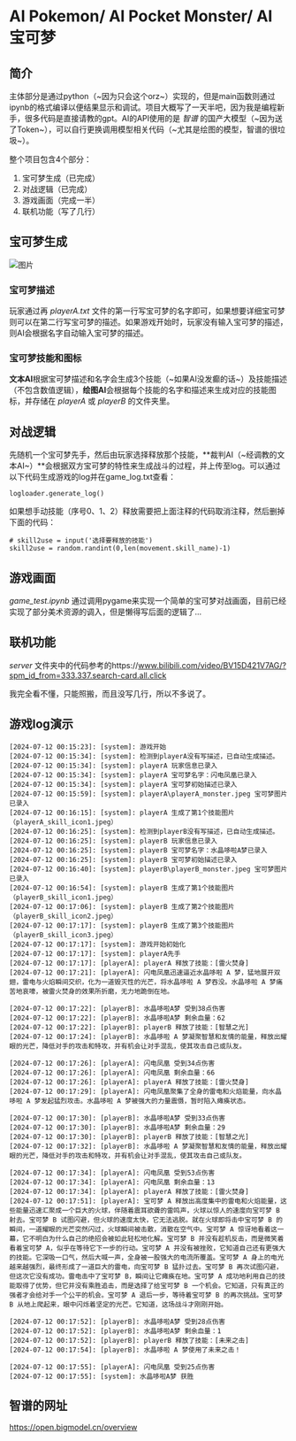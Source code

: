 # AI Pokemon/ AI Pocket Monster/ AI 宝可梦

## 简介
主体部分是通过python（~因为只会这个orz~）实现的，但是main函数则通过ipynb的格式编译以便结果显示和调试。项目大概写了一天半吧，因为我是编程新手，很多代码是直接请教的gpt。AI的API使用的是 *智谱* 的国产大模型（~因为送了Token~），可以自行更换调用模型相关代码（~尤其是绘图的模型，智谱的很垃圾~）。
	
整个项目包含4个部分：

1. 宝可梦生成（已完成）
2. 对战逻辑（已完成）
3. 游戏画面（完成一半）
4. 联机功能（写了几行）

## 宝可梦生成

![图片](https://github.com/GA10d/AI-Pokemon/assets/128725933/dea89d3c-4fee-4a63-bab3-b373fedd81c6)

### 宝可梦描述

玩家通过再 *playerA.txt* 文件的第一行写宝可梦的名字即可，如果想要详细宝可梦则可以在第二行写宝可梦的描述。如果游戏开始时，玩家没有输入宝可梦的描述，则AI会根据名字自动输入宝可梦的描述。

### 宝可梦技能和图标

**文本AI**根据宝可梦描述和名字会生成3个技能（~如果AI没发癫的话~）及技能描述（不包含数值逻辑），**绘图AI**会根据每个技能的名字和描述来生成对应的技能图标，并存储在 *playerA* 或 *playerB* 的文件夹里。

## 对战逻辑

先随机一个宝可梦先手，然后由玩家选择释放那个技能，**裁判AI（~经调教的文本AI~）**会根据双方宝可梦的特性来生成战斗的过程，并上传至log。可以通过以下代码生成游戏的log并在game_log.txt查看：

```
logloader.generate_log()
```

如果想手动技能（序号0、1、2）释放需要把上面注释的代码取消注释，然后删掉下面的代码：

```
# skill2use = input('选择要释放的技能')
skill2use = random.randint(0,len(movement.skill_name)-1)
```

## 游戏画面

*game_test.ipynb* 通过调用pygame来实现一个简单的宝可梦对战画面，目前已经实现了部分美术资源的调入，但是懒得写后面的逻辑了...

## 联机功能

*server* 文件夹中的代码参考的https://www.bilibili.com/video/BV15D421V7AG/?spm_id_from=333.337.search-card.all.click

我完全看不懂，只能照搬，而且没写几行，所以不多说了。

## 游戏log演示

```
[2024-07-12 00:15:23]: [system]: 游戏开始
[2024-07-12 00:15:34]: [system]: 检测到playerA没有写描述，已自动生成描述。
[2024-07-12 00:15:34]: [system]: playerA 玩家信息已录入
[2024-07-12 00:15:34]: [system]: playerA 宝可梦名字：闪电凤凰已录入
[2024-07-12 00:15:34]: [system]: playerA 宝可梦初始描述已录入
[2024-07-12 00:15:59]: [system]: playerA\playerA_monster.jpeg 宝可梦图片已录入
[2024-07-12 00:16:15]: [system]: playerA 生成了第1个技能图片（playerA_skill_icon1.jpeg）
[2024-07-12 00:16:25]: [system]: 检测到playerB没有写描述，已自动生成描述。
[2024-07-12 00:16:25]: [system]: playerB 玩家信息已录入
[2024-07-12 00:16:25]: [system]: playerB 宝可梦名字：水晶哆啦A梦已录入
[2024-07-12 00:16:25]: [system]: playerB 宝可梦初始描述已录入
[2024-07-12 00:16:40]: [system]: playerB\playerB_monster.jpeg 宝可梦图片已录入
[2024-07-12 00:16:54]: [system]: playerB 生成了第1个技能图片（playerB_skill_icon1.jpeg）
[2024-07-12 00:17:06]: [system]: playerB 生成了第2个技能图片（playerB_skill_icon2.jpeg）
[2024-07-12 00:17:17]: [system]: playerB 生成了第3个技能图片（playerB_skill_icon3.jpeg）
[2024-07-12 00:17:17]: [system]: 游戏开始初始化
[2024-07-12 00:17:17]: [system]: playerA先手
[2024-07-12 00:17:17]: [playerA]: playerA 释放了技能：[雷火焚身]
[2024-07-12 00:17:21]: [playerA]: 闪电凤凰迅速逼近水晶哆啦 A 梦，猛地展开双翅，雷电与火焰瞬间交织，化为一道毁灭性的光芒，将水晶哆啦 A 梦吞没。水晶哆啦 A 梦痛苦地哀嚎，被雷火焚身的效果所折磨，无力地跪倒在地。

[2024-07-12 00:17:22]: [playerB]: 水晶哆啦A梦 受到38点伤害
[2024-07-12 00:17:22]: [playerB]: 水晶哆啦A梦 剩余血量：62
[2024-07-12 00:17:22]: [playerB]: playerB 释放了技能：[智慧之光]
[2024-07-12 00:17:24]: [playerB]: 水晶哆啦 A 梦凝聚智慧和友情的能量，释放出耀眼的光芒，降低对手的攻击和特攻，并有机会让对手混乱，使其攻击自己或队友。

[2024-07-12 00:17:26]: [playerA]: 闪电凤凰 受到34点伤害
[2024-07-12 00:17:26]: [playerA]: 闪电凤凰 剩余血量：66
[2024-07-12 00:17:26]: [playerA]: playerA 释放了技能：[雷火焚身]
[2024-07-12 00:17:29]: [playerA]: 闪电凤凰聚集了全身的雷电和火焰能量，向水晶哆啦 A 梦发起猛烈攻击。水晶哆啦 A 梦被强大的力量震慑，暂时陷入瘫痪状态。

[2024-07-12 00:17:30]: [playerB]: 水晶哆啦A梦 受到33点伤害
[2024-07-12 00:17:30]: [playerB]: 水晶哆啦A梦 剩余血量：29
[2024-07-12 00:17:30]: [playerB]: playerB 释放了技能：[智慧之光]
[2024-07-12 00:17:32]: [playerB]: 水晶哆啦 A 梦凝聚智慧和友情的能量，释放出耀眼的光芒，降低对手的攻击和特攻，并有机会让对手混乱，使其攻击自己或队友。

[2024-07-12 00:17:34]: [playerA]: 闪电凤凰 受到53点伤害
[2024-07-12 00:17:34]: [playerA]: 闪电凤凰 剩余血量：13
[2024-07-12 00:17:34]: [playerA]: playerA 释放了技能：[雷火焚身]
[2024-07-12 00:17:51]: [playerA]: 宝可梦 A 释放出高度集中的雷电和火焰能量，这些能量迅速汇聚成一个巨大的火球，伴随着震耳欲聋的雷鸣声，火球以惊人的速度向宝可梦 B 射去。宝可梦 B 试图闪避，但火球的速度太快，它无法逃脱。就在火球即将击中宝可梦 B 的瞬间，一道耀眼的光芒突然闪过，火球瞬间被击散，消散在空气中。宝可梦 A 惊讶地看着这一幕，它不明白为什么自己的绝招会被如此轻松地化解。宝可梦 B 并没有趁机反击，而是微笑着看着宝可梦 A，似乎在等待它下一步的行动。宝可梦 A 并没有被挫败，它知道自己还有更强大的技能。它深吸一口气，然后大喊一声，全身被一股强大的电流所覆盖。宝可梦 A 身上的电光越来越强烈，最终形成了一道巨大的雷电，向宝可梦 B 猛扑过去。宝可梦 B 再次试图闪避，但这次它没有成功。雷电击中了宝可梦 B，瞬间让它瘫痪在地。宝可梦 A 成功地利用自己的技能取得了优势，但它并没有乘胜追击，而是选择了给宝可梦 B 一个机会。它知道，只有真正的强者才会给对手一个公平的机会。宝可梦 A 退后一步，等待着宝可梦 B 的再次挑战。宝可梦 B 从地上爬起来，眼中闪烁着坚定的光芒。它知道，这场战斗才刚刚开始。

[2024-07-12 00:17:52]: [playerB]: 水晶哆啦A梦 受到28点伤害
[2024-07-12 00:17:52]: [playerB]: 水晶哆啦A梦 剩余血量：1
[2024-07-12 00:17:52]: [playerB]: playerB 释放了技能：[未来之击]
[2024-07-12 00:17:54]: [playerB]: 水晶哆啦 A 梦使用了未来之击！

[2024-07-12 00:17:55]: [playerA]: 闪电凤凰 受到25点伤害
[2024-07-12 00:17:55]: [system]: 水晶哆啦A梦 获胜
```

## 智谱的网址
https://open.bigmodel.cn/overview

